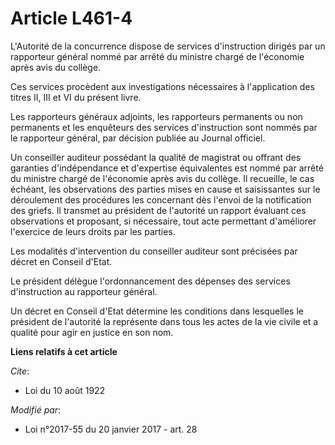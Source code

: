 # Article L461-4

L'Autorité de la concurrence dispose de services d'instruction dirigés par un rapporteur général nommé par arrêté du ministre
chargé de l'économie après avis du collège. 

Ces services procèdent aux investigations nécessaires à l'application des titres II, III et VI du présent livre. 

Les rapporteurs généraux adjoints, les rapporteurs permanents ou non permanents et les enquêteurs des services d'instruction
sont nommés par le rapporteur général, par décision publiée au Journal officiel. 

Un conseiller auditeur possédant la qualité de magistrat ou offrant des garanties d'indépendance et d'expertise équivalentes
est nommé par arrêté du ministre chargé de l'économie après avis du collège. Il recueille, le cas échéant, les observations
des parties mises en cause et saisissantes sur le déroulement des procédures les concernant dès l'envoi de la notification
des griefs. Il transmet au président de l'autorité un rapport évaluant ces observations et proposant, si nécessaire, tout
acte permettant d'améliorer l'exercice de leurs droits par les parties. 

Les modalités d'intervention du conseiller auditeur sont précisées par décret en Conseil d'Etat. 

Le président délègue l'ordonnancement des dépenses des services d'instruction au rapporteur général. 

Un décret en Conseil d'Etat détermine les conditions dans lesquelles le président de l'autorité la représente dans tous les
actes de la vie civile et a qualité pour agir en justice en son nom.

**Liens relatifs à cet article**

_Cite_:

  - Loi du 10 août 1922

_Modifié par_:

  - Loi n°2017-55 du 20 janvier 2017 - art. 28
